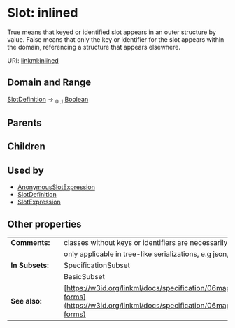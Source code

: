 
# Slot: inlined


True means that keyed or identified slot appears in an outer structure by value.  False means that only the key or identifier for the slot appears within the domain, referencing a structure that appears elsewhere.

URI: [linkml:inlined](https://w3id.org/linkml/inlined)


## Domain and Range

[SlotDefinition](SlotDefinition.md) &#8594;  <sub>0..1</sub> [Boolean](Boolean.md)

## Parents


## Children


## Used by

 * [AnonymousSlotExpression](AnonymousSlotExpression.md)
 * [SlotDefinition](SlotDefinition.md)
 * [SlotExpression](SlotExpression.md)

## Other properties

|  |  |  |
| --- | --- | --- |
| **Comments:** | | classes without keys or identifiers are necessarily inlined as lists |
|  | | only applicable in tree-like serializations, e.g json, yaml |
| **In Subsets:** | | SpecificationSubset |
|  | | BasicSubset |
| **See also:** | | [https://w3id.org/linkml/docs/specification/06mapping/#collection-forms](https://w3id.org/linkml/docs/specification/06mapping/#collection-forms) |

